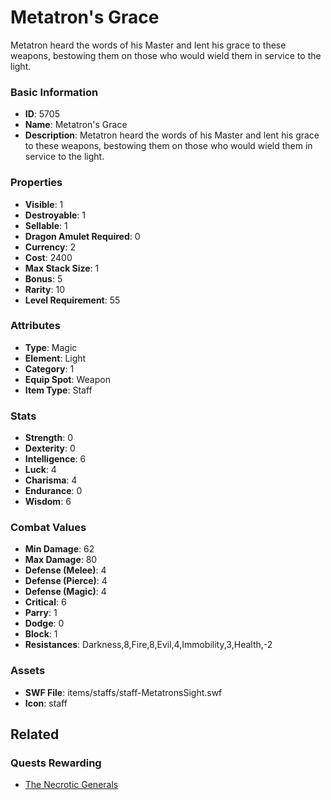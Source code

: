 # Metatron's Grace

Metatron heard the words of his Master and lent his grace to these weapons, bestowing them on those who would wield them in service to the light.

### Basic Information

- **ID**: 5705
- **Name**: Metatron&#039;s Grace
- **Description**: Metatron heard the words of his Master and lent his grace to these weapons, bestowing them on those who would wield them in service to the light.

### Properties

- **Visible**: 1
- **Destroyable**: 1
- **Sellable**: 1
- **Dragon Amulet Required**: 0
- **Currency**: 2
- **Cost**: 2400
- **Max Stack Size**: 1
- **Bonus**: 5
- **Rarity**: 10
- **Level Requirement**: 55

### Attributes

- **Type**: Magic
- **Element**: Light
- **Category**: 1
- **Equip Spot**: Weapon
- **Item Type**: Staff

### Stats

- **Strength**: 0
- **Dexterity**: 0
- **Intelligence**: 6
- **Luck**: 4
- **Charisma**: 4
- **Endurance**: 0
- **Wisdom**: 6

### Combat Values

- **Min Damage**: 62
- **Max Damage**: 80
- **Defense (Melee)**: 4
- **Defense (Pierce)**: 4
- **Defense (Magic)**: 4
- **Critical**: 6
- **Parry**: 1
- **Dodge**: 0
- **Block**: 1
- **Resistances**: Darkness,8,Fire,8,Evil,4,Immobility,3,Health,-2

### Assets

- **SWF File**: items/staffs/staff-MetatronsSight.swf
- **Icon**: staff

## Related

### Quests Rewarding

- [The Necrotic Generals](../quests/798-the-necrotic-generals.md)

